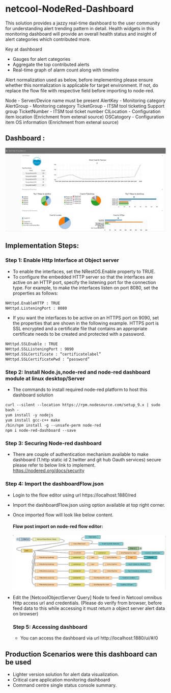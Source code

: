 # netcool-NodeRed-Dashboard

This solution provides a jazzy real-time dashboard to the user community for understanding alert trending pattern in detail. Health widgets in this monitoring dashboard will provide an overall health status and insight of alert categories which contributed more. 

Key at dashboard
- Gauges for alert categories
- Aggregate the top contributed alerts
- Real-time graph of alarm count along with timeline

Alert normalization used as below, before implementing please ensure whether this normalization is applicable for target environment. 
If not, do replace the flow file with respective field before importing to node-red.

Node         - Server/Device name must be present
AlertKey     - Monitoring category 
AlertGroup   - Monitoring category 
TicketGroup  - ITSM tool ticketing Support group 
TicketNumber - ITSM tool ticket number
CILocation   - Configuration item location (Enrichment from extenal source) 
OSCatogory   - Configuration item OS information (Enrichment from extenal source)


Dashboard :
----------
 ![dashboard](dashboard.jpg)

## Implementation Steps:

### Step 1: Enable Http Interface at Object server
- To enable the interfaces, set the NRestOS.Enable property to TRUE.
- To configure the embedded HTTP server so that the interfaces are active on an HTTP port, specify the listening port for the connection type. For example, to make the interfaces listen on port 8080, set the properties as follows:

```
NHttpd.EnableHTTP : TRUE
NHttpd.ListeningPort : 8080

```
- If you want the interfaces to be active on an HTTPS port on 9090, set the properties that are shown in the following example. HTTPS port is SSL encrypted and a certificate file that contains an appropriate certificate needs to be created and protected with a password.
```
NHttpd.SSLEnable : TRUE
NHttpd.SSLListeningPort : 9090
NHttpd.SSLCertificate : “certificatelabel”
NHttpd.SSLCertificatePwd : “password”

```
### Step 2: Install Node.js,node-red and node-red dashboard module at linux desktop/Server
- The commands to install required node-red platform to host this dashboard solution
```
curl --silent --location https://rpm.nodesource.com/setup_9.x | sudo bash -
yum install -y nodejs
yum install gcc-c++ make
/bin/npm install -g --unsafe-perm node-red
npm i node-red-dashboard --save
```

### Step 3: Securing Node-red dashboard
- There are couple of authentication mechanism available to make dashboard (1.http static id 2.twitter and git hub Oauth services) secure please refer to below link to implement.
   https://nodered.org/docs/security 
   
### Step 4: Import the dashboardFlow.json
- Login to the flow editor using url https://localhost:1880/red 
- Import the dashboardFlow.json using option available at top right corner.
- Once imported flow will look like below content.

  #### Flow post import on node-red flow editor:
     ![flow](flow.jpg)
- Edit the [NetcoolObjectServer Query] Node to feed in Netcool omnibus Http access url and credentials.
  (Please do verify from browser, before feed data to this while accessing it must return a object server alert data on browser)
  
  ### Step 5: Accessing dashboard
  - You can access the dashboard via url http://localhost:1880/ui/#/0
  
## Production Scenarios were this dashboard can be used
  
- Lighter version solution for alert data visualization.
- Critical care application monitoring dashboard
- Command centre single status console summary.
